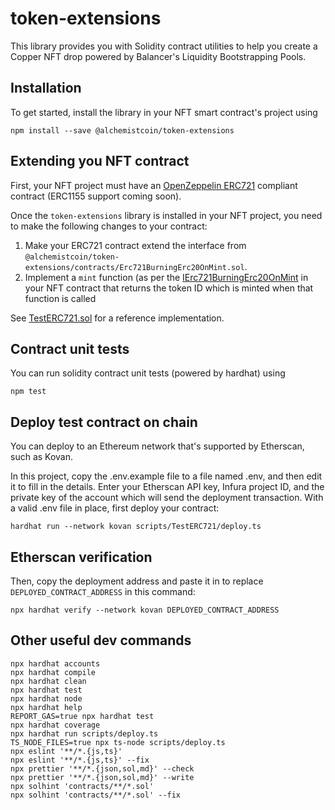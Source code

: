 # token-extensions

This library provides you with Solidity contract utilities to help you create a Copper NFT drop powered by Balancer's Liquidity Bootstrapping Pools.

## Installation

To get started, install the library in your NFT smart contract's project using

```shell
npm install --save @alchemistcoin/token-extensions
```

## Extending you NFT contract

First, your NFT project must have an [OpenZeppelin ERC721](https://docs.openzeppelin.com/contracts/4.x/) compliant contract (ERC1155 support coming soon).

Once the `token-extensions` library is installed in your NFT project, you need to make the following changes to your contract:

1) Make your ERC721 contract extend the interface from `@alchemistcoin/token-extensions/contracts/Erc721BurningErc20OnMint.sol`.
2) Implement a `mint` function (as per the [IErc721BurningErc20OnMint](contracts/IErc721BurningErc20OnMint.sol) in your NFT contract that returns the token ID which is minted when that function is called

See [TestERC721.sol](contracts/test/TestERC721.sol) for a reference implementation.

## Contract unit tests

You can run solidity contract unit tests (powered by hardhat) using

```shell
npm test
```

## Deploy test contract on chain

You can deploy to an Ethereum network that's supported by Etherscan, such as Kovan.

In this project, copy the .env.example file to a file named .env, and then edit it to fill in the details. Enter your Etherscan API key, Infura project ID, and the private key of the account which will send the deployment transaction. With a valid .env file in place, first deploy your contract:

```shell
hardhat run --network kovan scripts/TestERC721/deploy.ts 
```

## Etherscan verification

Then, copy the deployment address and paste it in to replace `DEPLOYED_CONTRACT_ADDRESS` in this command:

```shell
npx hardhat verify --network kovan DEPLOYED_CONTRACT_ADDRESS
```

## Other useful dev commands

```shell
npx hardhat accounts
npx hardhat compile
npx hardhat clean
npx hardhat test
npx hardhat node
npx hardhat help
REPORT_GAS=true npx hardhat test
npx hardhat coverage
npx hardhat run scripts/deploy.ts
TS_NODE_FILES=true npx ts-node scripts/deploy.ts
npx eslint '**/*.{js,ts}'
npx eslint '**/*.{js,ts}' --fix
npx prettier '**/*.{json,sol,md}' --check
npx prettier '**/*.{json,sol,md}' --write
npx solhint 'contracts/**/*.sol'
npx solhint 'contracts/**/*.sol' --fix
```
